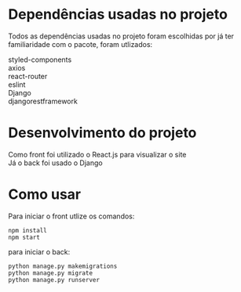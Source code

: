 # Dependências usadas no projeto

Todos as dependências usadas no projeto foram escolhidas por já ter familiaridade com o pacote, foram utlizados:

styled-components  
axios  
react-router  
eslint  
Django  
djangorestframework  

# Desenvolvimento do projeto

Como front foi utilizado o React.js para visualizar o site  
Já o back foi usado o Django

# Como usar

Para iniciar o front utlize os comandos:  
```
npm install  
npm start  
```
para iniciar o back:  
```
python manage.py makemigrations  
python manage.py migrate  
python manage.py runserver
```
